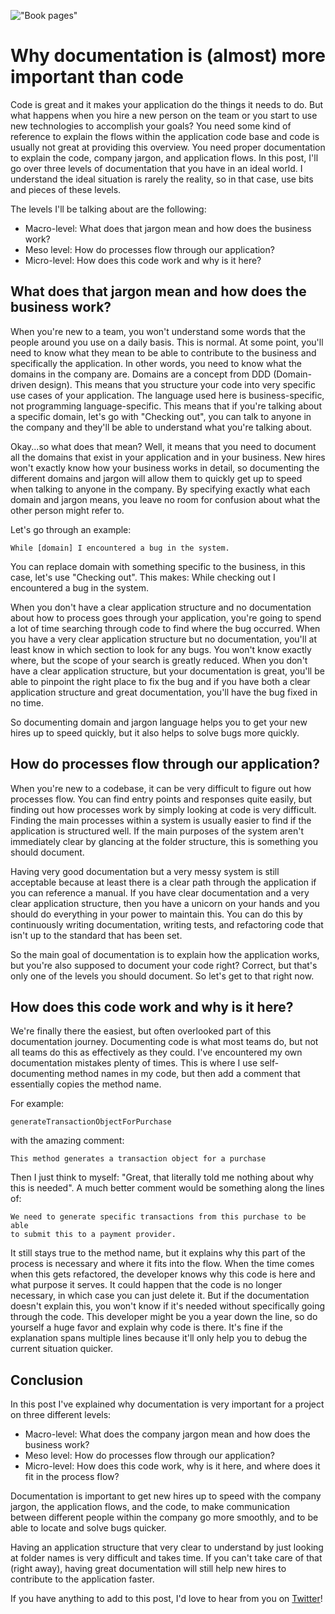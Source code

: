 !["Book pages"](/images/articles/book-pages.jpeg)
# Why documentation is (almost) more important than code
Code is great and it makes your application do the things it needs to do. But what happens when you hire a new person on the team or you start to use new technologies to accomplish your goals? You need some kind of reference to explain the flows within the application code base and code is usually not great at providing this overview. You need proper documentation to explain the code, company jargon, and application flows. In this post, I'll go over three levels of documentation that you have in an ideal world. I understand the ideal situation is rarely the reality, so in that case, use bits and pieces of these levels.

The levels I'll be talking about are the following:

- Macro-level: What does that jargon mean and how does the business work?
- Meso level: How do processes flow through our application?
- Micro-level: How does this code work and why is it here?

## What does that jargon mean and how does the business work?
When you're new to a team, you won't understand some words that the people around you use on a daily basis. This is normal. At some point, you'll need to know what they mean to be able to contribute to the business and specifically the application. In other words, you need to know what the domains in the company are. Domains are a concept from DDD (Domain-driven design). This means that you structure your code into very specific use cases of your application. The language used here is business-specific, not programming language-specific. This means that if you're talking about a specific domain, let's go with "Checking out", you can talk to anyone in the company and they'll be able to understand what you're talking about. 

Okay...so what does that mean? Well, it means that you need to document all the domains that exist in your application and in your business. New hires won't exactly know how your business works in detail, so documenting the different domains and jargon will allow them to quickly get up to speed when talking to anyone in the company. By specifying exactly what each domain and jargon means, you leave no room for confusion about what the other person might refer to.

Let's go through an example:

```
While [domain] I encountered a bug in the system. 
```

You can replace domain with something specific to the business, in this case, let's use "Checking out". This makes: While checking out I encountered a bug in the system.

When you don't have a clear application structure and no documentation about how to process goes through your application, you're going to spend a lot of time searching through code to find where the bug occurred. When you have a very clear application structure but no documentation, you'll at least know in which section to look for any bugs. You won't know exactly where, but the scope of your search is greatly reduced. When you don't have a clear application structure, but your documentation is great, you'll be able to pinpoint the right place to fix the bug and if you have both a clear application structure and great documentation, you'll have the bug fixed in no time.

So documenting domain and jargon language helps you to get your new hires up to speed quickly, but it also helps to solve bugs more quickly. 

## How do processes flow through our application?
When you're new to a codebase, it can be very difficult to figure out how processes flow. You can find entry points and responses quite easily, but finding out how processes work by simply looking at code is very difficult. Finding the main processes within a system is usually easier to find if the application is structured well. If the main purposes of the system aren't immediately clear by glancing at the folder structure, this is something you should document.

Having very good documentation but a very messy system is still acceptable because at least there is a clear path through the application if you can reference a manual. If you have clear documentation and a very clear application structure, then you have a unicorn on your hands and you should do everything in your power to maintain this. You can do this by continuously writing documentation, writing tests, and refactoring code that isn't up to the standard that has been set. 

So the main goal of documentation is to explain how the application works, but you're also supposed to document your code right? Correct, but that's only one of the levels you should document. So let's get to that right now.

## How does this code work and why is it here?
We're finally there the easiest, but often overlooked part of this documentation journey. Documenting code is what most teams do, but not all teams do this as effectively as they could. I've encountered my own documentation mistakes plenty of times. This is where I use self-documenting method names in my code, but then add a comment that essentially copies the method name. 

For example: 

```
generateTransactionObjectForPurchase
```

with the amazing comment:

```
This method generates a transaction object for a purchase
```

Then I just think to myself: "Great, that literally told me nothing about why this is needed". A much better comment would be something along the lines of:

```
We need to generate specific transactions from this purchase to be able 
to submit this to a payment provider.
```

It still stays true to the method name, but it explains why this part of the process is necessary and where it fits into the flow. When the time comes when this gets refactored, the developer knows why this code is here and what purpose it serves. It could happen that the code is no longer necessary, in which case you can just delete it. But if the documentation doesn't explain this, you won't know if it's needed without specifically going through the code. This developer might be you a year down the line, so do yourself a huge favor and explain why code is there. It's fine if the explanation spans multiple lines because it'll only help you to debug the current situation quicker.

## Conclusion

In this post I've explained why documentation is very important for a project on three different levels:

- Macro-level: What does the company jargon mean and how does the business work?
- Meso level: How do processes flow through our application?
- Micro-level: How does this code work, why is it here, and where does it fit in the process flow?

Documentation is important to get new hires up to speed with the company jargon, the application flows, and the code, to make communication between different people within the company go more smoothly, and to be able to locate and solve bugs quicker. 

Having an application structure that very clear to understand by just looking at folder names is very difficult and takes time. If you can't take care of that (right away), having great documentation will still help new hires to contribute to the application faster. 

If you have anything to add to this post, I'd love to hear from you on [Twitter](https://twitter.com/RJElsinga)!